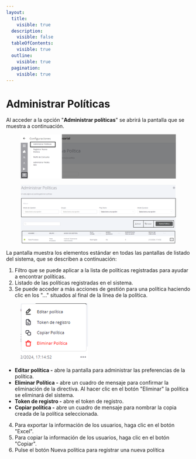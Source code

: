 ```yaml
---
layout:
  title:
    visible: true
  description:
    visible: false
  tableOfContents:
    visible: true
  outline:
    visible: true
  pagination:
    visible: true
---
```


# Administrar Políticas

Al acceder a la opción "**Administrar políticas**" se abrirá la pantalla que se muestra a continuación.

<figure><img src="../../../.gitbook/assets/image (155).png" alt=""><figcaption></figcaption></figure>

<figure><img src="../../../.gitbook/assets/image (1).png" alt=""><figcaption></figcaption></figure>

La pantalla muestra los elementos estándar en todas las pantallas de listado del sistema, que se describen a continuación:

1. Filtro que se puede aplicar a la lista de políticas registradas para ayudar a encontrar políticas.
2. Listado de las políticas registradas en el sistema.
3. Se puede acceder a más acciones de gestión para una política haciendo clic en los "..." situados al final de la línea de la política.

<figure><img src="../../../.gitbook/assets/image (2).png" alt=""><figcaption></figcaption></figure>

* **Editar política -** abre la pantalla para administrar las preferencias de la política.
* **Eliminar Política -** abre un cuadro de mensaje para confirmar la eliminación de la directiva. Al hacer clic en el botón "Eliminar" la política se eliminará del sistema.
* **Token de registro -** abre el token de registro.
* **Copiar política -** abre un cuadro de mensaje para nombrar la copia creada de la política seleccionada.

4. Para exportar la información de los usuarios, haga clic en el botón "Excel".
5. Para copiar la información de los usuarios, haga clic en el botón "Copiar".
6. Pulse el botón Nueva política para registrar una nueva política
